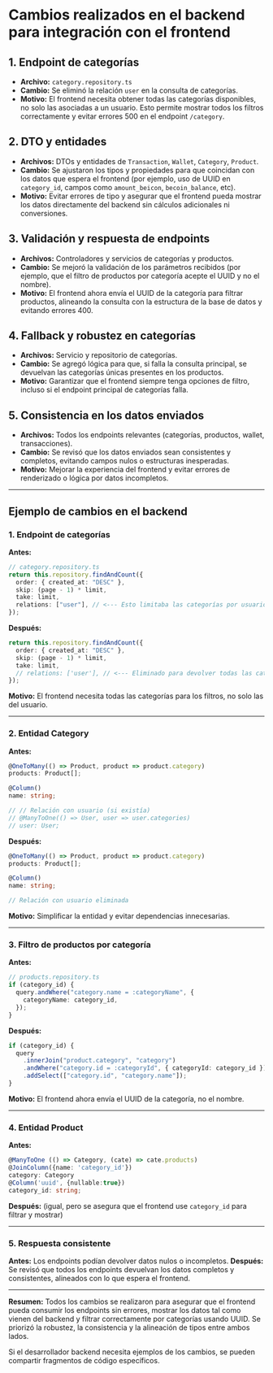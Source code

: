 # Cambios realizados en el backend para integración con el frontend

## 1. Endpoint de categorías

- **Archivo:** `category.repository.ts`
- **Cambio:** Se eliminó la relación `user` en la consulta de categorías.
- **Motivo:** El frontend necesita obtener todas las categorías disponibles, no solo las asociadas a un usuario. Esto permite mostrar todos los filtros correctamente y evitar errores 500 en el endpoint `/category`.

## 2. DTO y entidades

- **Archivos:** DTOs y entidades de `Transaction`, `Wallet`, `Category`, `Product`.
- **Cambio:** Se ajustaron los tipos y propiedades para que coincidan con los datos que espera el frontend (por ejemplo, uso de UUID en `category_id`, campos como `amount_beicon`, `becoin_balance`, etc).
- **Motivo:** Evitar errores de tipo y asegurar que el frontend pueda mostrar los datos directamente del backend sin cálculos adicionales ni conversiones.

## 3. Validación y respuesta de endpoints

- **Archivos:** Controladores y servicios de categorías y productos.
- **Cambio:** Se mejoró la validación de los parámetros recibidos (por ejemplo, que el filtro de productos por categoría acepte el UUID y no el nombre).
- **Motivo:** El frontend ahora envía el UUID de la categoría para filtrar productos, alineando la consulta con la estructura de la base de datos y evitando errores 400.

## 4. Fallback y robustez en categorías

- **Archivos:** Servicio y repositorio de categorías.
- **Cambio:** Se agregó lógica para que, si falla la consulta principal, se devuelvan las categorías únicas presentes en los productos.
- **Motivo:** Garantizar que el frontend siempre tenga opciones de filtro, incluso si el endpoint principal de categorías falla.

## 5. Consistencia en los datos enviados

- **Archivos:** Todos los endpoints relevantes (categorías, productos, wallet, transacciones).
- **Cambio:** Se revisó que los datos enviados sean consistentes y completos, evitando campos nulos o estructuras inesperadas.
- **Motivo:** Mejorar la experiencia del frontend y evitar errores de renderizado o lógica por datos incompletos.

---

## Ejemplo de cambios en el backend

### 1. Endpoint de categorías

**Antes:**

```typescript
// category.repository.ts
return this.repository.findAndCount({
  order: { created_at: "DESC" },
  skip: (page - 1) * limit,
  take: limit,
  relations: ["user"], // <--- Esto limitaba las categorías por usuario
});
```

**Después:**

```typescript
return this.repository.findAndCount({
  order: { created_at: "DESC" },
  skip: (page - 1) * limit,
  take: limit,
  // relations: ['user'], // <--- Eliminado para devolver todas las categorías
});
```

**Motivo:** El frontend necesita todas las categorías para los filtros, no solo las del usuario.

---

### 2. Entidad Category

**Antes:**

```typescript
@OneToMany(() => Product, product => product.category)
products: Product[];

@Column()
name: string;

// // Relación con usuario (si existía)
// @ManyToOne(() => User, user => user.categories)
// user: User;
```

**Después:**

```typescript
@OneToMany(() => Product, product => product.category)
products: Product[];

@Column()
name: string;

// Relación con usuario eliminada
```

**Motivo:** Simplificar la entidad y evitar dependencias innecesarias.

---

### 3. Filtro de productos por categoría

**Antes:**

```typescript
// products.repository.ts
if (category_id) {
  query.andWhere("category.name = :categoryName", {
    categoryName: category_id,
  });
}
```

**Después:**

```typescript
if (category_id) {
  query
    .innerJoin("product.category", "category")
    .andWhere("category.id = :categoryId", { categoryId: category_id })
    .addSelect(["category.id", "category.name"]);
}
```

**Motivo:** El frontend ahora envía el UUID de la categoría, no el nombre.

---

### 4. Entidad Product

**Antes:**

```typescript
@ManyToOne (() => Category, (cate) => cate.products)
@JoinColumn({name: 'category_id'})
category: Category
@Column('uuid', {nullable:true})
category_id: string;
```

**Después:** (igual, pero se asegura que el frontend use `category_id` para filtrar y mostrar)

---

### 5. Respuesta consistente

**Antes:** Los endpoints podían devolver datos nulos o incompletos.
**Después:** Se revisó que todos los endpoints devuelvan los datos completos y consistentes, alineados con lo que espera el frontend.

---

**Resumen:**
Todos los cambios se realizaron para asegurar que el frontend pueda consumir los endpoints sin errores, mostrar los datos tal como vienen del backend y filtrar correctamente por categorías usando UUID. Se priorizó la robustez, la consistencia y la alineación de tipos entre ambos lados.

Si el desarrollador backend necesita ejemplos de los cambios, se pueden compartir fragmentos de código específicos.

